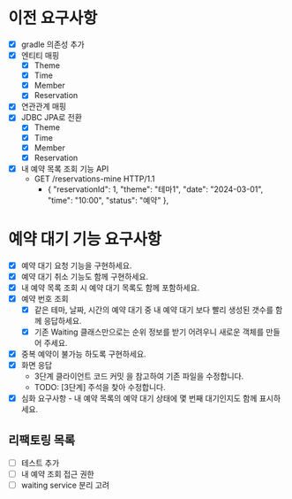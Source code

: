 # 이전 요구사항
- [x] gradle 의존성 추가
- [x] 엔티티 매핑
  - [x] Theme
  - [x] Time
  - [x] Member
  - [x] Reservation
- [x] 연관관계 매핑
- [x] JDBC JPA로 전환
  - [x] Theme
  - [x] Time
  - [x] Member
  - [x] Reservation
- [x] 내 예약 목록 조회 기능 API
  - GET /reservations-mine HTTP/1.1
    - {
      "reservationId": 1,
      "theme": "테마1",
      "date": "2024-03-01",
      "time": "10:00",
      "status": "예약"
      },

# 예약 대기 기능 요구사항
- [x] 예약 대기 요청 기능을 구현하세요.
- [x] 예약 대기 취소 기능도 함께 구현하세요.
- [x] 내 예약 목록 조회 시 예약 대기 목록도 함께 포함하세요.
- [x] 예약 번호 조회
  - [x] 같은 테마, 날짜, 시간의 예약 대기 중 내 예약 대기 보다 빨리 생성된 갯수를 함께 응답하세요.
  - [x] 기존 Waiting 클래스만으로는 순위 정보를 받기 어려우니 새로운 객체를 만들어 주세요.
- [x] 중복 예약이 불가능 하도록 구현하세요.
- [x] 화면 응답
  - 3단계 클라이언트 코드 커밋 을 참고하여 기존 파일을 수정합니다.
  - TODO: [3단계] 주석을 찾아 수정합니다.
- [x] 심화 요구사항 - 내 예약 목록의 예약 대기 상태에 몇 번째 대기인지도 함께 표시하세요.

## 리팩토링 목록
- [ ] 테스트 추가
- [ ] 내 예약 조회 접근 권한 
- [ ] waiting service 분리 고려
